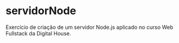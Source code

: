 # servidorNode
Exercício de criação de um servidor Node.js aplicado no curso Web Fullstack da Digital House.
